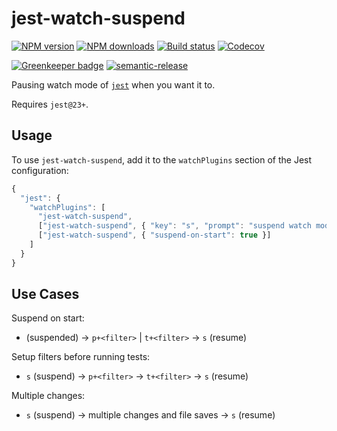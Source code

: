 # jest-watch-suspend

[![NPM version][npm-image]][npm-url]
[![NPM downloads][downloads-image]][downloads-url]
[![Build status][circleci-image]][circleci-url]
[![Codecov][codecov-image]][codecov-url]

[![Greenkeeper badge][green-keeper-image]][green-keeper-url]
[![semantic-release][semantic-release-image]][semantic-release-url]

Pausing watch mode of [`jest`](https://jestjs.io/) when you want it to.

Requires `jest@23+`.

## Usage

To use `jest-watch-suspend`,
add it to the `watchPlugins` section of the Jest configuration:

```js
{
  "jest": {
    "watchPlugins": [
      "jest-watch-suspend",
      ["jest-watch-suspend", { "key": "s", "prompt": "suspend watch mode" }]
      ["jest-watch-suspend", { "suspend-on-start": true }]
    ]
  }
}
```

## Use Cases

Suspend on start:

- (suspended) -> `p+<filter>` | `t+<filter>` -> `s` (resume)

Setup filters before running tests:

- `s` (suspend) -> `p+<filter>` -> `t+<filter>` -> `s` (resume)

Multiple changes:

- `s` (suspend) -> multiple changes and file saves -> `s` (resume)

[npm-image]: https://img.shields.io/npm/v/jest-watch-suspend.svg?style=flat
[npm-url]: https://npmjs.org/package/jest-watch-suspend
[downloads-image]: https://img.shields.io/npm/dm/jest-watch-suspend.svg?style=flat
[downloads-url]: https://npmjs.org/package/jest-watch-suspend
[circleci-image]: https://circleci.com/gh/unional/jest-watch-suspend/tree/master.svg?style=shield
[circleci-url]: https://circleci.com/gh/unional/jest-watch-suspend/tree/master
[codecov-image]: https://codecov.io/gh/unional/jest-watch-suspend/branch/master/graph/badge.svg
[codecov-url]: https://codecov.io/gh/unional/jest-watch-suspend
[green-keeper-image]:
https://badges.greenkeeper.io/unional/jest-watch-suspend.svg
[green-keeper-url]:https://greenkeeper.io/
[semantic-release-image]:https://img.shields.io/badge/%20%20%F0%9F%93%A6%F0%9F%9A%80-semantic--release-e10079.svg
[semantic-release-url]:https://github.com/semantic-release/semantic-release
